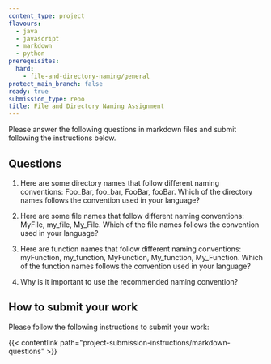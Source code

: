 ```yaml
---
content_type: project
flavours:
  - java
  - javascript
  - markdown
  - python
prerequisites:
  hard:
    - file-and-directory-naming/general
protect_main_branch: false
ready: true
submission_type: repo
title: File and Directory Naming Assignment
---
```


Please answer the following questions in markdown files and submit following the instructions below.

## Questions

1. Here are some directory names that follow different naming conventions: Foo_Bar, foo_bar, FooBar, fooBar. Which of the directory names follows the convention used in your language?

2. Here are some file names that follow different naming conventions: MyFile, my_file, My_File. Which of the file names follows the convention used in your language?

3. Here are function names that follow different naming conventions: myFunction, my_function, MyFunction, My_function, My_Function. Which of the function names follows the convention used in your language?

4. Why is it important to use the recommended naming convention?

## How to submit your work

Please follow the following instructions to submit your work:

{{< contentlink path="project-submission-instructions/markdown-questions" >}}
